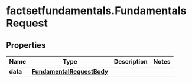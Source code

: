 # factsetfundamentals.FundamentalsRequest

## Properties

Name | Type | Description | Notes
------------ | ------------- | ------------- | -------------
**data** | [**FundamentalRequestBody**](FundamentalRequestBody.md) |  | 


